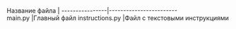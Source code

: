 Название файла  |
----------------|------------------------           
main.py         |Главный  файл
instructions.py |Файл с текстовыми инструкциями
